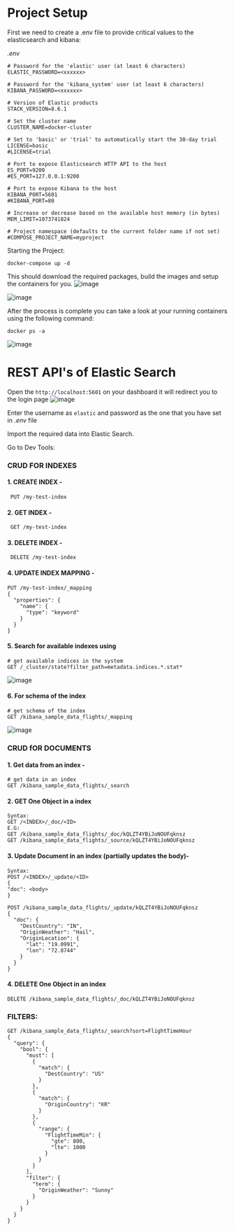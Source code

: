 # Project Setup

First we need to create a .env file to provide critical values to the elasticsearch and kibana:

*.env*

```
# Password for the 'elastic' user (at least 6 characters)
ELASTIC_PASSWORD=<xxxxxx>

# Password for the 'kibana_system' user (at least 6 characters)
KIBANA_PASSWORD=<xxxxxx>

# Version of Elastic products
STACK_VERSION=8.6.1

# Set the cluster name
CLUSTER_NAME=docker-cluster

# Set to 'basic' or 'trial' to automatically start the 30-day trial
LICENSE=basic
#LICENSE=trial

# Port to expose Elasticsearch HTTP API to the host
ES_PORT=9200
#ES_PORT=127.0.0.1:9200

# Port to expose Kibana to the host
KIBANA_PORT=5601
#KIBANA_PORT=80

# Increase or decrease based on the available host memory (in bytes)
MEM_LIMIT=1073741824

# Project namespace (defaults to the current folder name if not set)
#COMPOSE_PROJECT_NAME=myproject

```

Starting the Project:
```
docker-compose up -d
```

This should download the required packages, build the images and setup the containers for you.
![image](https://user-images.githubusercontent.com/46488345/218675861-266184de-18c4-4350-ab70-04d2057a20de.png)

![image](https://user-images.githubusercontent.com/46488345/218676354-da1b843a-4772-4105-98dd-db89c0576063.png)

After the process is complete you can take a look at your running containers using the following command:
```
docker ps -a
```
![image](https://user-images.githubusercontent.com/46488345/218677063-cc3ca0c6-40f9-4d5d-88fc-5d48b4edfb6e.png)


# REST API's of Elastic Search

Open the `http://localhost:5601`  on your dashboard it will redirect you to the login page
![image](https://user-images.githubusercontent.com/46488345/218734868-597c1eba-8385-4a0c-ace3-d93e6b3763e2.png)

Enter the username as `elastic` and password as the one that you have set in *.env* file

Import the required data into Elastic Search.

Go to Dev Tools:


### CRUD FOR INDEXES

#### 1. CREATE INDEX - 
``` PUT /my-test-index```

#### 2. GET INDEX - 
``` GET /my-test-index```

#### 3. DELETE INDEX -
``` DELETE /my-test-index```

#### 4. UPDATE INDEX MAPPING -
```
PUT /my-test-index/_mapping
{
  "properties": {
    "name": {
      "type": "keyword"
    }
  }
}
```

#### 5. Search for available indexes using
```
# get available indices in the system
GET /_cluster/state?filter_path=metadata.indices.*.stat*
```

![image](https://user-images.githubusercontent.com/46488345/218784836-8c09a20e-eaa5-4ee9-87fd-3c0336c1bfea.png)


#### 6. For schema of the index
```
# get schema of the index
GET /kibana_sample_data_flights/_mapping
```
![image](https://user-images.githubusercontent.com/46488345/218787355-4f568fb3-a474-4e71-9331-9a3561e1cf1b.png)



### CRUD fOR DOCUMENTS

#### 1. Get data from an index -
```
# get data in an index
GET /kibana_sample_data_flights/_search
```

#### 2. GET One Object in a index
```
Syntax:
GET /<INDEX>/_doc/<ID>
E.G:
GET /kibana_sample_data_flights/_doc/kQLZT4YBiJoNOUFqknsz
GET /kibana_sample_data_flights/_source/kQLZT4YBiJoNOUFqknsz
```
#### 3. Update Document in an index (partially updates the body)-
```
Syntax:
POST /<INDEX>/_update/<ID>
{
"doc": <body>
}

POST /kibana_sample_data_flights/_update/kQLZT4YBiJoNOUFqknsz
{
  "doc": {
    "DestCountry": "IN",
    "OriginWeather": "Hail",
    "OriginLocation": {
      "lat": "19.0991",
      "lon": "72.8744"
    }
  }
}
```

#### 4. DELETE One Object in an index
```
DELETE /kibana_sample_data_flights/_doc/kQLZT4YBiJoNOUFqknsz
```

### FILTERS:

```
GET /kibana_sample_data_flights/_search?sort=FlightTimeHour
{
  "query": {
    "bool": {
      "must": [
        {
          "match": {
            "DestCountry": "US"
          }
        },
        {
          "match": {
            "OriginCountry": "KR"
          }
        },
        {
          "range": {
            "FlightTimeMin": {
              "gte": 800,
              "lte": 1000
            }
          }
        }
      ],
      "filter": {
        "term": {
          "OriginWeather": "Sunny"
        }
      }
    }
  }
}
```






